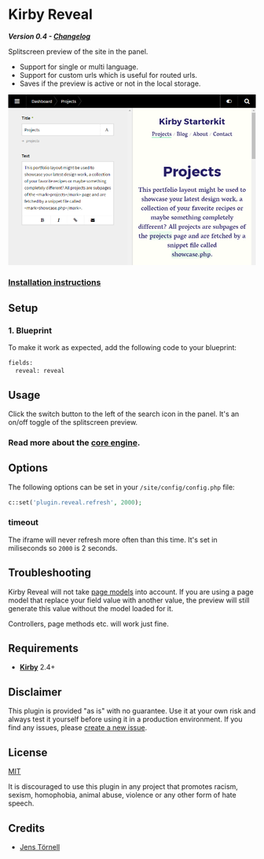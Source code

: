 # Kirby Reveal

***Version 0.4 - [Changelog](docs/changelog.md)***

Splitscreen preview of the site in the panel.

- Support for single or multi language.
- Support for custom urls which is useful for routed urls.
- Saves if the preview is active or not in the local storage.

![Screenshot](docs/screenshot.png)

### [Installation instructions](docs/install.md)

## Setup

### 1. Blueprint

To make it work as expected, add the following code to your blueprint:

```text
fields:
  reveal: reveal
```

## Usage

Click the switch button to the left of the search icon in the panel. It's an on/off toggle of the splitscreen preview.

### Read more about the **[core engine](docs/engine.md)**.

## Options

The following options can be set in your `/site/config/config.php` file:

```php
c::set('plugin.reveal.refresh', 2000);
```

### timeout

The iframe will never refresh more often than this time. It's set in miliseconds so `2000` is 2 seconds.

## Troubleshooting

Kirby Reveal will not take [page models](https://getkirby.com/docs/developer-guide/advanced/models) into account. If you are using a page model that replace your field value with another value, the preview will still generate this value without the model loaded for it.

Controllers, page methods etc. will work just fine. 

## Requirements

- [**Kirby**](https://getkirby.com/) 2.4+

## Disclaimer

This plugin is provided "as is" with no guarantee. Use it at your own risk and always test it yourself before using it in a production environment. If you find any issues, please [create a new issue](https://github.com/jenstornell/kirby-reveal/issues/new).

## License

[MIT](https://opensource.org/licenses/MIT)

It is discouraged to use this plugin in any project that promotes racism, sexism, homophobia, animal abuse, violence or any other form of hate speech.

## Credits

- [Jens Törnell](https://github.com/jenstornell)